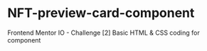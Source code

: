 # NFT-preview-card-component
Frontend Mentor IO - Challenge [2]  Basic HTML &amp; CSS coding for component
